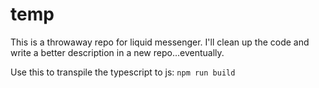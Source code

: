 # temp

This is a throwaway repo for liquid messenger. I'll clean up the code and write a better description in a new repo...eventually. 

Use this to transpile the typescript to js:
`npm run build`